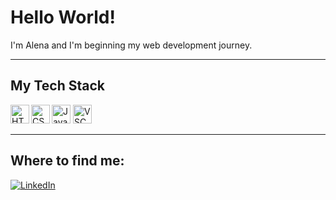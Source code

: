 <h1>Hello World!</h1>
<p>I'm Alena and I'm beginning my web development journey.</p>
<hr aize=3x>
<h2>My Tech Stack</h2>
<img align="left" src="https://img.shields.io/badge/-HTML5-%23E44D27?style=flat&logo=html5&logoColor=ffffff" alt="HTML5" height = "30"/>  
<img align="left" src="https://img.shields.io/badge/-CSS3-%231572B6?style=flat&logo=css3" alt="CSS3" height = "30"/>  
<img src="https://img.shields.io/badge/-JavaScript-%23F7DF1C?style=flat&logo=javascript&logoColor=000000" alt="JavaScript" height = "30"/>  
<img src="https://img.shields.io/badge/-VSCode-%23007ACC?style=flat&logo=visual-studio-code" alt="VSCode" height = "30">
<hr size=3x>
<h2>Where to find me:</h2>
<a href="https://www.linkedin.com/in/alena-bauer-856712206/" target="_blank"><img alt="LinkedIn" src="https://img.shields.io/badge/linkedin-%230077B5.svg?&style=for-the-badge&logo=linkedin&logoColor=white" /></a>


<!--
**alenabauer/alenabauer** is a ✨ _special_ ✨ repository because its `README.md` (this file) appears on your GitHub profile.

Here are some ideas to get you started:

- 🔭 I’m currently working on ...
- 🌱 I’m currently learning ...
- 👯 I’m looking to collaborate on ...
- 🤔 I’m looking for help with ...
- 💬 Ask me about ...
- 📫 How to reach me: ...
- 😄 Pronouns: ...
- ⚡ Fun fact: ...
-->
